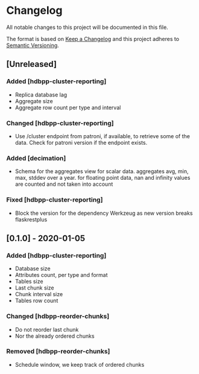 # Changelog

All notable changes to this project will be documented in this file.

The format is based on [Keep a Changelog](http://keepachangelog.com/en/1.0.0/)
and this project adheres to [Semantic Versioning](http://semver.org/spec/v2.0.0.html).

## [Unreleased]

### Added [hdbpp-cluster-reporting]
 - Replica database lag
 - Aggregate size
 - Aggregate row count per type and interval

### Changed [hdbpp-cluster-reporting]
 - Use /cluster endpoint from patroni, if available,
   to retrieve some of the data.
   Check for patroni version if the endpoint exists.

### Added [decimation]
 - Schema for the aggregates view for scalar data.
   aggregates avg, min, max, stddev over a year.
   for floating point data, nan and infinity values are
   counted and not taken into account

### Fixed [hdbpp-cluster-reporting]
 - Block the version for the dependency Werkzeug as new
   version breaks flaskrestplus


## [0.1.0] - 2020-01-05

### Added [hdbpp-cluster-reporting]
 - Database size
 - Attributes count, per type and format
 - Tables size
 - Last chunk size
 - Chunk interval size
 - Tables row count

### Changed [hdbpp-reorder-chunks]
 - Do not reorder last chunk
 - Nor the already ordered chunks 

### Removed [hdbpp-reorder-chunks]
 - Schedule window, we keep track of ordered chunks
